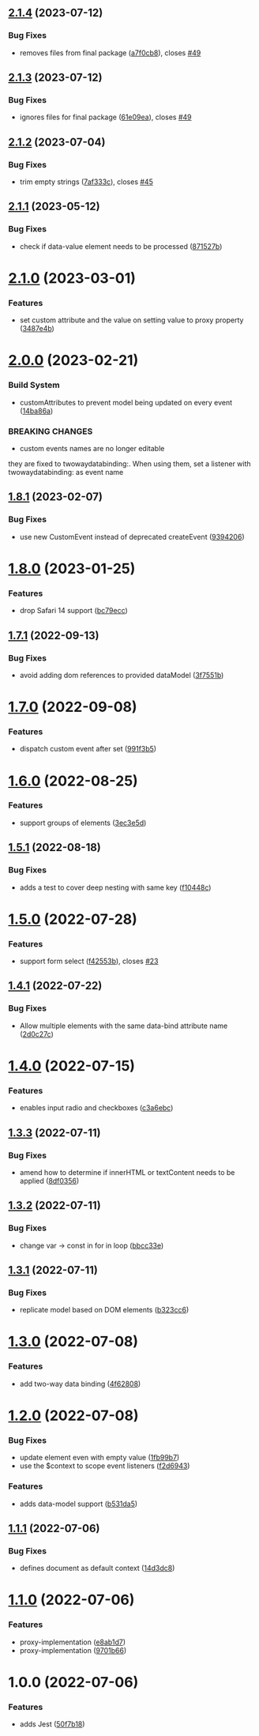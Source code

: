 ## [2.1.4](https://github.com/quicoto/two-way-data-binding/compare/v2.1.3...v2.1.4) (2023-07-12)


### Bug Fixes

* removes files from final package ([a7f0cb8](https://github.com/quicoto/two-way-data-binding/commit/a7f0cb884f7d60d8ba920df4f0cf6b09fbacef88)), closes [#49](https://github.com/quicoto/two-way-data-binding/issues/49)

## [2.1.3](https://github.com/quicoto/two-way-data-binding/compare/v2.1.2...v2.1.3) (2023-07-12)


### Bug Fixes

* ignores files for final package ([61e09ea](https://github.com/quicoto/two-way-data-binding/commit/61e09eab3723f324be8ee77c0e435f6680b701fd)), closes [#49](https://github.com/quicoto/two-way-data-binding/issues/49)

## [2.1.2](https://github.com/quicoto/two-way-data-binding/compare/v2.1.1...v2.1.2) (2023-07-04)


### Bug Fixes

* trim empty strings ([7af333c](https://github.com/quicoto/two-way-data-binding/commit/7af333c556b534f5d8984fe988a295d25b7c761b)), closes [#45](https://github.com/quicoto/two-way-data-binding/issues/45)

## [2.1.1](https://github.com/quicoto/two-way-data-binding/compare/v2.1.0...v2.1.1) (2023-05-12)


### Bug Fixes

* check if data-value element needs to be processed ([871527b](https://github.com/quicoto/two-way-data-binding/commit/871527b4921ce7a3d39e6f20d6f174c4f179c3f9))

# [2.1.0](https://github.com/quicoto/two-way-data-binding/compare/v2.0.0...v2.1.0) (2023-03-01)


### Features

* set custom attribute and the value on setting value to proxy property ([3487e4b](https://github.com/quicoto/two-way-data-binding/commit/3487e4b91128ce4721e702934f7859c3c14b59b9))

# [2.0.0](https://github.com/quicoto/two-way-data-binding/compare/v1.8.1...v2.0.0) (2023-02-21)


### Build System

* customAttributes to prevent model being updated on every event ([14ba86a](https://github.com/quicoto/two-way-data-binding/commit/14ba86a97bfe86720dcaf59b6904fad6bf64599c))


### BREAKING CHANGES

* custom events names are no longer editable

they are fixed to twowaydatabinding:<eventname>. When using them, set a listener with twowaydatabinding:<eventname> as event name

## [1.8.1](https://github.com/quicoto/two-way-data-binding/compare/v1.8.0...v1.8.1) (2023-02-07)


### Bug Fixes

* use new CustomEvent instead of deprecated createEvent ([9394206](https://github.com/quicoto/two-way-data-binding/commit/9394206c8842f4bf5cc7a0351e2488021bb2f90e))

# [1.8.0](https://github.com/quicoto/two-way-data-binding/compare/v1.7.1...v1.8.0) (2023-01-25)


### Features

* drop Safari 14 support ([bc79ecc](https://github.com/quicoto/two-way-data-binding/commit/bc79ecc195092f0737772ac892b7fba30b3eb92a))

## [1.7.1](https://github.com/quicoto/two-way-data-binding/compare/v1.7.0...v1.7.1) (2022-09-13)


### Bug Fixes

* avoid adding dom references to provided dataModel ([3f7551b](https://github.com/quicoto/two-way-data-binding/commit/3f7551bffbf3b71ab1b545d72171a6c60341b4fe))

# [1.7.0](https://github.com/quicoto/two-way-data-binding/compare/v1.6.0...v1.7.0) (2022-09-08)


### Features

* dispatch custom event after set ([991f3b5](https://github.com/quicoto/two-way-data-binding/commit/991f3b558fd51792a65dbafbb982d5511bb8f527))

# [1.6.0](https://github.com/quicoto/two-way-data-binding/compare/v1.5.1...v1.6.0) (2022-08-25)


### Features

* support groups of elements ([3ec3e5d](https://github.com/quicoto/two-way-data-binding/commit/3ec3e5d15ee12754e653c92f0fa99c74d2373929))

## [1.5.1](https://github.com/quicoto/two-way-data-binding/compare/v1.5.0...v1.5.1) (2022-08-18)


### Bug Fixes

* adds a test to cover deep nesting with same key ([f10448c](https://github.com/quicoto/two-way-data-binding/commit/f10448cbfd57c07f191d69c047318d7ef9eb6c42))

# [1.5.0](https://github.com/quicoto/two-way-data-binding/compare/v1.4.1...v1.5.0) (2022-07-28)


### Features

* support form select ([f42553b](https://github.com/quicoto/two-way-data-binding/commit/f42553bebabea2337c9ebc4eedd87cfc9ea13e78)), closes [#23](https://github.com/quicoto/two-way-data-binding/issues/23)

## [1.4.1](https://github.com/quicoto/two-way-data-binding/compare/v1.4.0...v1.4.1) (2022-07-22)


### Bug Fixes

* Allow multiple elements with the same data-bind attribute name ([2d0c27c](https://github.com/quicoto/two-way-data-binding/commit/2d0c27c722dd392be487af1e16e426530aa09f99))

# [1.4.0](https://github.com/quicoto/two-way-data-binding/compare/v1.3.3...v1.4.0) (2022-07-15)


### Features

* enables input radio and checkboxes ([c3a6ebc](https://github.com/quicoto/two-way-data-binding/commit/c3a6ebcd78eb60def42cddd1f0b3fa5735d169a2))

## [1.3.3](https://github.com/quicoto/two-way-data-binding/compare/v1.3.2...v1.3.3) (2022-07-11)


### Bug Fixes

* amend how to determine if innerHTML or textContent needs to be applied ([8df0356](https://github.com/quicoto/two-way-data-binding/commit/8df035681c553eefd9265b570cae3aee6f3a322a))

## [1.3.2](https://github.com/quicoto/two-way-data-binding/compare/v1.3.1...v1.3.2) (2022-07-11)


### Bug Fixes

* change var -> const in for in loop ([bbcc33e](https://github.com/quicoto/two-way-data-binding/commit/bbcc33ec6d2fe9aac078d45b413dd64a6cbbd1b1))

## [1.3.1](https://github.com/quicoto/two-way-data-binding/compare/v1.3.0...v1.3.1) (2022-07-11)


### Bug Fixes

* replicate model based on DOM elements ([b323cc6](https://github.com/quicoto/two-way-data-binding/commit/b323cc6716f4c5bcf81548710da676b9eced3b0c))

# [1.3.0](https://github.com/quicoto/two-way-data-binding/compare/v1.2.0...v1.3.0) (2022-07-08)


### Features

* add two-way data binding ([4f62808](https://github.com/quicoto/two-way-data-binding/commit/4f62808343e9e2bfd87cc932affaa4c0fee17548))

# [1.2.0](https://github.com/quicoto/two-way-data-binding/compare/v1.1.1...v1.2.0) (2022-07-08)


### Bug Fixes

* update element even with empty value ([1fb99b7](https://github.com/quicoto/two-way-data-binding/commit/1fb99b7a0efcf2edcd47cd7a4061119adc2caae1))
* use the $context to scope event listeners ([f2d6943](https://github.com/quicoto/two-way-data-binding/commit/f2d694370ce0297e8fadc465637eeec6297f81d3))


### Features

* adds data-model support ([b531da5](https://github.com/quicoto/two-way-data-binding/commit/b531da570388a1a3756774da22519337e1d362fa))

## [1.1.1](https://github.com/quicoto/two-way-data-binding/compare/v1.1.0...v1.1.1) (2022-07-06)


### Bug Fixes

* defines document as default context ([14d3dc8](https://github.com/quicoto/two-way-data-binding/commit/14d3dc88fd0bea0853efb11f6ef4c77e573d3fbd))

# [1.1.0](https://github.com/quicoto/two-way-data-binding/compare/v1.0.0...v1.1.0) (2022-07-06)


### Features

* proxy-implementation ([e8ab1d7](https://github.com/quicoto/two-way-data-binding/commit/e8ab1d77db3cbccb64ee4d3b1e1aad0313a9380d))
* proxy-implementation ([9701b66](https://github.com/quicoto/two-way-data-binding/commit/9701b66924100c0b974ae17223fc649c62f963ee))

# 1.0.0 (2022-07-06)


### Features

* adds Jest ([50f7b18](https://github.com/quicoto/two-way-data-binding/commit/50f7b18087f09242bf97facaf1963498ef91a4bf))
